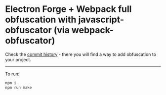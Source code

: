 # Electron Forge + Webpack full obfuscation with javascript-obfuscator (via webpack-obfuscator)

Check the [commit history](https://github.com/mxkmn/ElectronObfuscation/commits/main/) - there you will find a way to add obfuscation to your project.

---

To run:

```sh
npm i
npm run make
```
